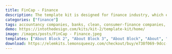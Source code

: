 ```yaml
---
title: FinCap - Finance
description: The template kit is designed for finance industry, which encompasses a broad range of businesses that manage money, including credit unions, banks, credit-card companies, insurance companies, accountancy companies, consumer-finance companies, stock brokerages, investment funds, individual managers and government-sponsored enterprises.
categories: ["finance"]
tags: accountancy companies, banks, clean, consumer-finance companies, credit unions, credit-card companies, finance, government-sponsored enterprises, individual managers, insurance, insurance companies, investment funds, loan company, modern, stock brokerages
demo: https://intothedesign.com/kits/kit-2/template-kit/home/
image: /images/posts/FinCap - Finance.jpeg
templates: ["About Block 2", "About Block 3", "About Block", "About", "Call To Action Block 2", "Call To Action Block", "Comparison Table Block", "Contact Block 2", "Contact Block", "Contact", "Faq Block", "Features Block 2", "Features Block", "Footer Block", "Header Page Title Block", "Hero Block", "Home", "How It Works Block", "Logo Grid Block", "Team Block", "Testimonial Block 2", "Testimonial Block"]
download: https://elemkits.lemonsqueezy.com/checkout/buy/e738f069-9dcc-4c1c-ae65-0053bbba5b2f
---
```

